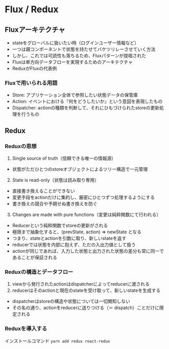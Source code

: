 # Flux / Redux

## Fluxアーキテクチャ
  * stateをグローバルに扱いたい時（ログインユーザー情報など）
  * 一つは親コンポーネントで状態を持たせてバケツリレーさせていく方法
  * しかし、これでは可読性も落ちるため、Fluxパターンが提唱された
  * Fluxは単方向データフローを実現するためのアーキテクチャ
  * ReduxがFluxの代表例

### Fluxで用いられる用語
  * Store: アプリケーション全体で参照したい状態データの保管庫
  * Action: イベントにおける『何をどうしたいか』という意図を表現したもの
  * Dispatcher: actionの種類を判断して、それにひもづけられたstoreの更新処理を行うもの

## Redux

### Reduxの思想
1. Single source of truth（信頼できる唯一の情報源）
  * 状態がただひとつのstoreオブジェクトによるツリー構造で一元管理
2. State is read-only（状態は読み取り専用）
  * 直接書き換えることができない
  * 変更手段をactionだけに集約し、厳密にひとつずつ処理するようにする
  * 書き換えの競合や予期せぬ書き換えを防ぐ
3. Changes are made with pure functions（変更は純粋関数にて行われる）
  * Reducerという純粋関数でstoreの更新がされる
  * 極限まで抽象化すると、(prevState, action) => newState となる
  * つまり、stateとactionを引数に取り、新しいstateを返す
  * reducerでは状態を内部に抱えず、ただの入出力値として扱う
  * actionが同じであれば、入力した状態と出力された状態の差分も常に同一であることが保証される

### Reduxの構造とデータフロー
1. viewから発行されたactionはdispatcherによってreducerに渡される
2. reducerはそのactionと現在のstateを受け取って、新しいstateを生成する

* dispatcherはstoreの構造や状態については一切関知しない
* その名の通り、actionをreducerに送りつける（＝ dispatch）ことだけに限定される

### Reduxを導入する
インストールコマンド
`yarn add redux react-redux`
